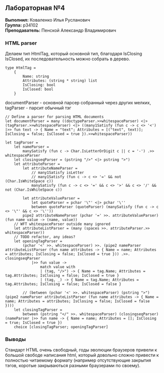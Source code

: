 ## Лабораторная №4

<b>Выполнил:</b> Коваленко Илья Русланович \
<b>Группа:</b> p34102 \
<b>Преподаватель:</b> Пенской Александр Владимирович

### HTML parser
Делаем тип HtmlTag, который основной тип, благодаря IsClosing IsClosed, их последовательность можно собрать в дерево. 
```f#
type HtmlTag =
    {
        Name: string
        Attributes: (string * string) list
        IsClosing: bool
        IsClosed: bool
    }
```

documentParser - основной парсер собранный через других мелких, tagParser - парсит обычный тэг
```f#
// Define a parser for parsing HTML documents
let documentParser = many ((doctypeParser.>>whitespaceParser) <|> (tagParser.>>whitespaceParser) <|> ((many1Satisfy (fun c -> c <> '<') |>> fun text -> { Name = "text"; Attributes = [("text", text)]; IsClosing = false; IsClosed = true }).>>whitespaceParser))

let tagParser =
    let nameParser = 
        manySatisfy (fun c -> Char.IsLetterOrDigit c || c = '-') .>> whitespaceParser
    let closingseqParser = (pstring "/>" <|> pstring ">")
    let attributeParser = 
        let attributeNameParser = 
            // many1Satisfy isLetter
            // many1Satisfy (fun c -> c <> '=' && not (Char.IsWhiteSpace c))
            manySatisfy (fun c -> c <> '=' && c <> '>' && c <> '/' && not (Char.IsWhiteSpace c))

        let attributeValueParser = 
            let quoteParser = pchar '\"' <|> pchar '\''
            between quoteParser (quoteParser) (manySatisfy (fun c -> c <> '\"' && c <> '\''))
        pipe2 attributeNameParser (pchar '=' >>. attributeValueParser) (fun name value -> (name, value))
    // WFT whitespaceParser outside many ignored
    let attributeListParser = (many (spaces >>. attributeParser.>> whitespaceParser))
    // TODO refactor, any ideas?
    let openingTagParser = 
        (pchar '<' >>. whitespaceParser) >>. (pipe2 nameParser attributeListParser (fun name attributes -> { Name = name; Attributes = attributes; IsClosing = false; IsClosed = true })) .>>. closingseqParser 
            |>> fun value -> 
                match value with
                | (tag, "/>") -> { Name = tag.Name; Attributes = tag.Attributes; IsClosing = false; IsClosed = true }
                | (tag, _) -> { Name = tag.Name; Attributes = tag.Attributes; IsClosing = false; IsClosed = false }

        // (between (pchar '<' >>. whitespaceParser) (pstring ">") (pipe2 nameParser attributeListParser (fun name attributes -> { Name = name; Attributes = attributes; IsClosing = false; IsClosed = false })))
    let closingTagParser = 
        between (pstring "</" >>. whitespaceParser) (closingseqParser) (nameParser |>> fun name -> { Name = name; Attributes = []; IsClosing = true; IsClosed = true })
    choice [closingTagParser; openingTagParser]

```

### Выводы
Стандарт HTML очень свободный, годы эволюции браузеров привели к большой свободе написания html, который довольно сложно привести к полностью читаемому формату (например отсутствующие закрытия тэгов, коротые закрываються разными браузерами по своему).
